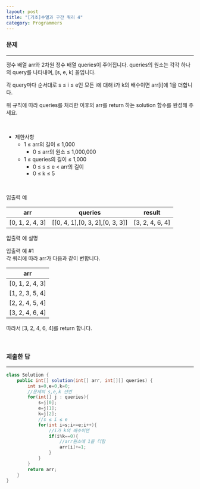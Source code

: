 ```yaml
---
layout: post
title: "[기초]수열과 구간 쿼리 4"
category: Programmers
---
```


### 문제
---
정수 배열 arr와 2차원 정수 배열 queries이 주어집니다. queries의 원소는 각각 하나의 query를 나타내며, [s, e, k] 꼴입니다.

각 query마다 순서대로 s ≤ i ≤ e인 모든 i에 대해 i가 k의 배수이면 arr[i]에 1을 더합니다.

위 규칙에 따라 queries를 처리한 이후의 arr를 return 하는 solution 함수를 완성해 주세요.  

&nbsp;


- 제한사항
    - 1 ≤ arr의 길이 ≤ 1,000
        - 0 ≤ arr의 원소 ≤ 1,000,000
    - 1 ≤ queries의 길이 ≤ 1,000
        - 0 ≤ s ≤ e < arr의 길이
        - 0 ≤ k ≤ 5


&nbsp;

입출력 예

|arr	|queries	|result|
|---|---|---|
|[0, 1, 2, 4, 3]|	[[0, 4, 1],[0, 3, 2],[0, 3, 3]]	|[3, 2, 4, 6, 4]|


입출력 예 설명   

입출력 예 #1   
각 쿼리에 따라 arr가 다음과 같이 변합니다.

|arr|
|---|
|[0, 1, 2, 4, 3]|
|[1, 2, 3, 5, 4]|
|[2, 2, 4, 5, 4]|
|[3, 2, 4, 6, 4]|

따라서 [3, 2, 4, 6, 4]를 return 합니다. 

&nbsp;

### 제출한 답
---
```java
class Solution {
    public int[] solution(int[] arr, int[][] queries) {
        int s=0,e=0,k=0;
        //문제의 s,e,k 선언
        for(int[] j : queries){
            s=j[0];
            e=j[1];
            k=j[2];
            //s ≤ i ≤ e
            for(int i=s;i<=e;i++){
                //i가 k의 배수이면
                if(i%k==0){
                    //arr원소에 1을 더함
                    arr[i]+=1;
                }
            }
        }
        return arr;
    }
}
```